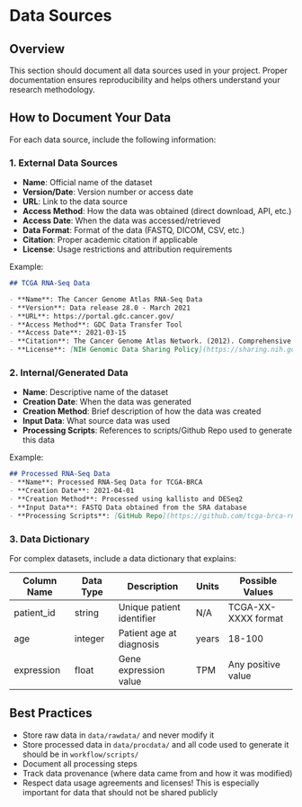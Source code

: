 # Data Sources

## Overview

This section should document all data sources used in your project.
Proper documentation ensures reproducibility and helps others
understand your research methodology.

## How to Document Your Data

For each data source, include the following information:

### 1. External Data Sources

- **Name**: Official name of the dataset
- **Version/Date**: Version number or access date
- **URL**: Link to the data source
- **Access Method**: How the data was obtained (direct download, API, etc.)
- **Access Date**: When the data was accessed/retrieved
- **Data Format**: Format of the data (FASTQ, DICOM, CSV, etc.)
- **Citation**: Proper academic citation if applicable
- **License**: Usage restrictions and attribution requirements

Example:

```markdown
## TCGA RNA-Seq Data

- **Name**: The Cancer Genome Atlas RNA-Seq Data
- **Version**: Data release 28.0 - March 2021
- **URL**: https://portal.gdc.cancer.gov/
- **Access Method**: GDC Data Transfer Tool
- **Access Date**: 2021-03-15
- **Citation**: The Cancer Genome Atlas Network. (2012). Comprehensive molecular portraits of human breast tumours. Nature, 490(7418), 61-70.
- **License**: [NIH Genomic Data Sharing Policy](https://sharing.nih.gov/genomic-data-sharing-policy)
```

### 2. Internal/Generated Data

- **Name**: Descriptive name of the dataset
- **Creation Date**: When the data was generated
- **Creation Method**: Brief description of how the data was created
- **Input Data**: What source data was used
- **Processing Scripts**: References to scripts/Github Repo used to generate this data

Example:

```markdown
## Processed RNA-Seq Data
- **Name**: Processed RNA-Seq Data for TCGA-BRCA
- **Creation Date**: 2021-04-01
- **Creation Method**: Processed using kallisto and DESeq2
- **Input Data**: FASTQ Data obtained from the SRA database
- **Processing Scripts**: [GitHub Repo](https://github.com/tcga-brca-rnaseq)
```

### 3. Data Dictionary

For complex datasets, include a data dictionary that explains:

| Column Name | Data Type | Description | Units | Possible Values |
|-------------|-----------|-------------|-------|-----------------|
| patient_id  | string    | Unique patient identifier | N/A | TCGA-XX-XXXX format |
| age         | integer   | Patient age at diagnosis | years | 18-100 |
| expression  | float     | Gene expression value | TPM | Any positive value |

## Best Practices

- Store raw data in `data/rawdata/` and never modify it
- Store processed data in `data/procdata/` and all code used to generate it should be in `workflow/scripts/`
- Document all processing steps
- Track data provenance (where data came from and how it was modified)
- Respect data usage agreements and licenses!
    This is especially important for data that should not be shared publicly
